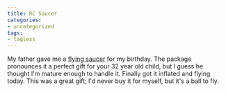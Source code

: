 ```yaml
---
title: RC Saucer
categories:
- uncategorized
tags:
- tagless
---
```


My father gave me a [flying saucer][1] for my birthday.  The package pronounces it a perfect gift for your 32 year old child, but I guess he thought I'm mature enough to handle it.
Finally got it inflated and flying today.  This was a great gift; I'd never buy it for myself, but it's a ball to fly.

   [1]: http://www.plantraco.com/product_tri.html

